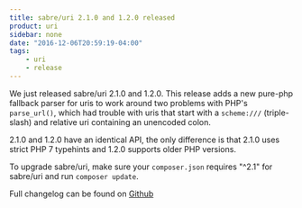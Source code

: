 ```yaml
---
title: sabre/uri 2.1.0 and 1.2.0 released
product: uri 
sidebar: none
date: "2016-12-06T20:59:19-04:00"
tags:
    - uri 
    - release
---
```


We just released sabre/uri 2.1.0 and 1.2.0. This release adds a new pure-php
fallback parser for uris to work around two problems with PHP's `parse_url()`,
which had trouble with uris that start with a `scheme:///` (triple-slash) and
relative uri containing an unencoded colon.

2.1.0 and 1.2.0 have an identical API, the only difference is that 2.1.0 uses
strict PHP 7 typehints and 1.2.0 supports older PHP versions.

To upgrade sabre/uri, make sure your `composer.json` requires "^2.1" for
sabre/uri and run `composer update`.

Full changelog can be found on [Github][1]

[1]: https://github.com/sabre-io/uri/blob/2.1.0/CHANGELOG.md
